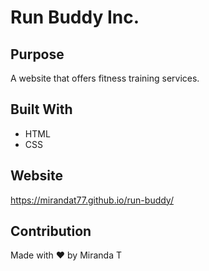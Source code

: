 # Run Buddy Inc.

## Purpose
A website that offers fitness training services.

## Built With
* HTML
* CSS

## Website
https://mirandat77.github.io/run-buddy/

## Contribution
Made with ❤️ by Miranda T
